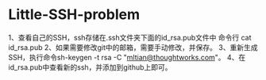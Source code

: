 # Little-SSH-problem
1、查看自己的SSH，ssh存储在.ssh文件夹下面的id_rsa.pub文件中
     命令行    cat id_rsa.pub
2、如果需要修改git中的邮箱，需要手动修改，并保存。
3、重新生成SSH，执行命令sh-keygen -t rsa -C "mltian@thoughtworks.com"。
4、在id_rsa.pub中查看新的ssh，并添加到github上即可。
